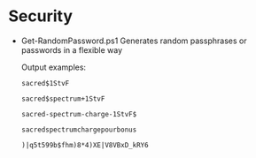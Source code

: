 # Security

  * Get-RandomPassword.ps1
      Generates random passphrases or passwords in a flexible way
      
      Output examples:
      
        sacred$1StvF
        
        sacred$spectrum+1StvF
        
        sacred-spectrum-charge-1StvF$
        
        sacredspectrumchargepourbonus
        
        )|q5t599b$fhm)8*4)XE|V8VBxD_kRY6
